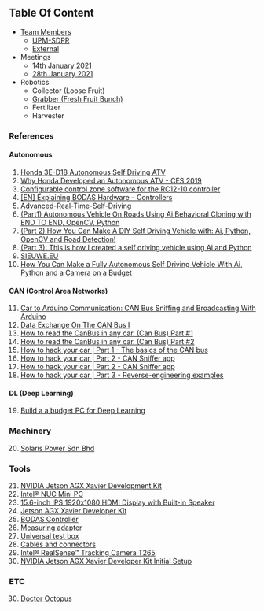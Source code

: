 ## Table Of Content
- [Team Members](https://github.com/KhairulIzwan/UPM-SDPR/blob/main/teams.md#team-members-rolestasksresearch-area)
	- [UPM-SDPR](https://github.com/KhairulIzwan/UPM-SDPR/blob/main/teams.md#upm-sdpr)
	- [External](https://github.com/KhairulIzwan/UPM-SDPR/blob/main/teams.md#external)
- Meetings
	- [14th January 2021](https://github.com/KhairulIzwan/UPM-SDPR/blob/main/materials/meetings/first/meet.md#meeting-no-1-14th-january-2021)
	- [28th January 2021](https://github.com/KhairulIzwan/UPM-SDPR/blob/main/materials/meetings/second/meet.md#meeting-no-2-28th-january-2021)
- Robotics
	- Collector (Loose Fruit)
	- [Grabber (Fresh Fruit Bunch)](https://github.com/KhairulIzwan/UPM-SDPR/blob/main/materials/grabber/info.md)
	- Fertilizer
	- Harvester

### References
#### Autonomous
1. [Honda 3E-D18 Autonomous Self Driving ATV](https://www.youtube.com/watch?v=no7vPNSPYbY&ab_channel=DPCcars)
2. [Why Honda Developed an Autonomous ATV - CES 2019](https://www.youtube.com/watch?v=k09CF7F-KrY&ab_channel=AutolineNetwork)
3. [Configurable control zone software for the RC12-10 controller](https://www.youtube.com/watch?v=aHdKZtTBqj0&ab_channel=BoschRexrothUS)
4. [[EN] Explaining BODAS Hardware – Controllers](https://www.youtube.com/watch?v=6eW0iCzKrAg&ab_channel=BoschRexroth)
5. [Advanced-Real-Time-Self-Driving](https://github.com/sieuwe1/Advanced-Real-Time-Self-Driving)
6. [(Part1) Autonomous Vehicle On Roads Using Ai Behavioral Cloning with END TO END, OpenCV, Python](https://www.youtube.com/watch?v=EJhPxmpPYtg&ab_channel=SieuweElferink)
7. [(Part 2) How You Can Make A DIY Self Driving Vehicle with: Ai, Python, OpenCV and Road Detection!](https://www.youtube.com/watch?v=fH-g9boR2qA&ab_channel=SieuweElferink)
8. [(Part 3): This is how I created a self driving vehicle using Ai and Python](https://www.youtube.com/watch?v=n0RhimFSIDw&ab_channel=SieuweElferink)
9. [SIEUWE.EU](https://www.sieuwe.eu/)
10. [How You Can Make a Fully Autonomous Self Driving Vehicle With Ai, Python and a Camera on a Budget](https://www.instructables.com/How-You-Can-Make-a-Fully-Autonomous-Self-Driving-V/)

#### CAN (Control Area Networks)
11. [Car to Arduino Communication: CAN Bus Sniffing and Broadcasting With Arduino](https://www.instructables.com/CAN-Bus-Sniffing-and-Broadcasting-with-Arduino/)
12. [Data Exchange On The CAN Bus I](http://www.volkspage.net/technik/ssp/ssp/SSP_238.pdf)
13. [How to read the CanBus in any car. (Can Bus) Part #1](https://www.youtube.com/watch?v=lkBILe55LQ8&ab_channel=SYDiagnostics)
14. [How to read the CanBus in any car. (Can Bus) Part #2](https://www.youtube.com/watch?v=yq2dmbHODQc&ab_channel=SouthWestEVUK)
15. [How to hack your car | Part 1 - The basics of the CAN bus](https://www.youtube.com/watch?v=cAAzXM5vsi0&ab_channel=AdamVarga)
16. [How to hack your car | Part 2 - CAN Sniffer app](https://www.youtube.com/watch?v=ZhYc95b6WoU&ab_channel=AdamVarga)
17. [How to hack your car | Part 2 - CAN Sniffer app](https://www.youtube.com/watch?v=ZhYc95b6WoU&ab_channel=AdamVarga)
18. [How to hack your car | Part 3 - Reverse-engineering examples](https://www.youtube.com/watch?v=ifjCRsCPfa4&ab_channel=AdamVarga)

#### DL (Deep Learning)
19. [Build a a budget PC for Deep Learning](https://pysource.com/2020/07/17/how-to-build-a-pc-for-deep-learning-on-a-budget/)

### Machinery
20. [Solaris Power Sdn Bhd](http://www.solarispower.com.my/index.php?ws=productsbycat)

### Tools
21. [NVIDIA Jetson AGX Xavier Development Kit](https://my.cytron.io/p-nvidia-jetson-agx-xavier-developer-kit?search=NVIDIA%20jetson&description=1)
22. [Intel® NUC Mini PC](https://www.intel.com/content/www/us/en/products/boards-kits/nuc.html)
23. [15.6-inch IPS 1920x1080 HDMI Display with Built-in Speaker](https://my.cytron.io/p-15p6-inch-ips-1920x1080-hdmi-display-built-in-speaker?search=hdmi%20display&description=1)
24. [Jetson AGX Xavier Developer Kit](https://developer.nvidia.com/EMBEDDED/jetson-agx-xavier-developer-kit)
25. [BODAS Controller](https://www.boschrexroth.com/en/jp/products_8/product_groups_8/mobile_hydraulics/mobile-electronics/bodas-hardware/bodas-controllers/rc5-6-40)
26. [Measuring adapter](https://www.boschrexroth.com/en/jp/products_8/product_groups_8/mobile_hydraulics/mobile-electronics/bodas-hardware/accessories/ma)
27. [Universal test box](https://www.boschrexroth.com/en/jp/products_8/product_groups_8/mobile_hydraulics/mobile-electronics/bodas-hardware/accessories/tb3)
28. [Cables and connectors](https://www.boschrexroth.com/en/jp/products_8/product_groups_8/mobile_hydraulics/mobile-electronics/bodas-hardware/accessories/cables-and-connectors)
29. [Intel® RealSense™ Tracking Camera T265](https://www.intelrealsense.com/tracking-camera-t265/)
30. [NVIDIA Jetson AGX Xavier Developer Kit Initial Setup](https://www.youtube.com/watch?v=-nX8eD7FusQ&ab_channel=NVIDIADeveloper)

### ETC
30. [Doctor Octopus](https://www.sideshow.com/geek/10-greatest-spider-man-villains/)
